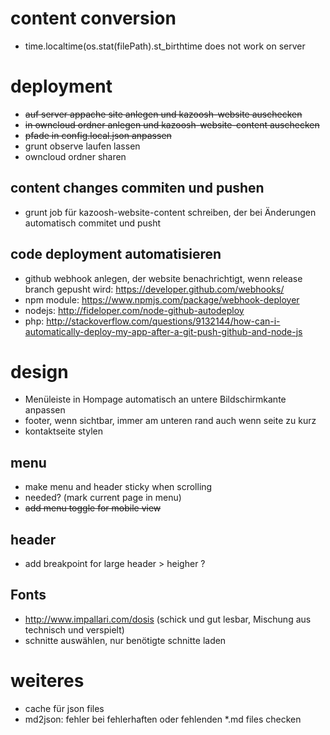 # content conversion
* time.localtime(os.stat(filePath).st_birthtime does not work on server

# deployment
* ~~auf server appache site anlegen und kazoosh-website auschecken~~
* ~~in owncloud ordner anlegen und kazoosh-website-content auschecken~~
* ~~pfade in config.local.json anpassen~~
* grunt observe laufen lassen
* owncloud ordner sharen

## content changes commiten und pushen
* grunt job für kazoosh-website-content schreiben, der bei Änderungen automatisch commitet und pusht

## code deployment automatisieren
* github webhook anlegen, der website benachrichtigt, wenn release branch gepusht wird: https://developer.github.com/webhooks/
* npm module: https://www.npmjs.com/package/webhook-deployer
* nodejs: http://fideloper.com/node-github-autodeploy
* php: http://stackoverflow.com/questions/9132144/how-can-i-automatically-deploy-my-app-after-a-git-push-github-and-node-js

# design
* Menüleiste in Hompage automatisch an untere Bildschirmkante anpassen
* footer, wenn sichtbar, immer am unteren rand auch wenn seite zu kurz
* kontaktseite stylen

## menu
* make menu and header sticky when scrolling
* needed? (mark current page in menu)
* ~~add menu toggle for mobile view~~

## header
* add breakpoint for large header > heigher ?

## Fonts
* http://www.impallari.com/dosis (schick und gut lesbar, Mischung aus technisch und verspielt)
* schnitte auswählen, nur benötigte schnitte laden

# weiteres
* cache für json files
* md2json: fehler bei fehlerhaften oder fehlenden *.md files checken
